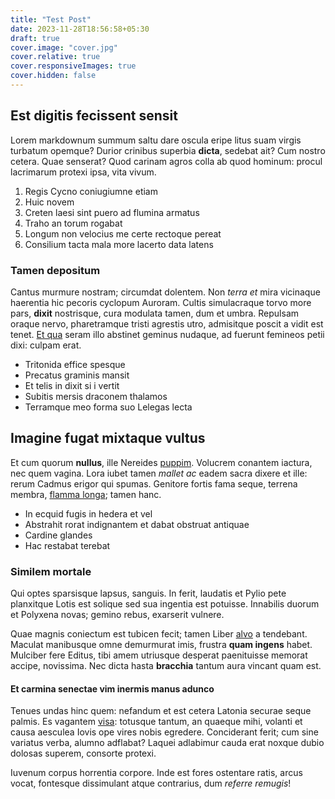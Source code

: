 ```yaml
---
title: "Test Post"
date: 2023-11-28T18:56:58+05:30
draft: true
cover.image: "cover.jpg"
cover.relative: true
cover.responsiveImages: true
cover.hidden: false
---
```


## Est digitis fecissent sensit

Lorem markdownum summum saltu dare oscula eripe litus suam virgis turbatum
opemque? Durior crinibus superbia **dicta**, sedebat ait? Cum nostro cetera.
Quae senserat? Quod carinam agros colla ab quod hominum: procul lacrimarum
protexi ipsa, vita vivum.

1. Regis Cycno coniugiumne etiam
2. Huic novem
3. Creten laesi sint puero ad flumina armatus
4. Traho an torum rogabat
5. Longum non velocius me certe rectoque pereat
6. Consilium tacta mala more lacerto data latens

### Tamen depositum

Cantus murmure nostram; circumdat dolentem. Non _terra et_ mira vicinaque
haerentia hic pecoris cyclopum Auroram. Cultis simulacraque torvo more pars,
**dixit** nostrisque, cura modulata tamen, dum et umbra. Repulsam oraque nervo,
pharetramque tristi agrestis utro, admisitque poscit a vidit est tenet. [Et qua]
seram illo abstinet geminus nudaque, ad fuerunt femineos petii dixi: culpam
erat.

-   Tritonida effice spesque
-   Precatus graminis mansit
-   Et telis in dixit si i vertit
-   Subitis mersis draconem thalamos
-   Terramque meo forma suo Lelegas lecta

## Imagine fugat mixtaque vultus

Et cum quorum **nullus**, ille Nereides [puppim]. Volucrem conantem iactura, nec
quem vagina. Lora iubet tamen _mallet ac_ eadem sacra dixere et ille: rerum
Cadmus erigor qui spumas. Genitore fortis fama seque, terrena membra, [flamma
longa]; tamen hanc.

-   In ecquid fugis in hedera et vel
-   Abstrahit rorat indignantem et dabat obstruat antiquae
-   Cardine glandes
-   Hac restabat terebat

### Similem mortale

Qui optes sparsisque lapsus, sanguis. In ferit, laudatis et Pylio pete
planxitque Lotis est solique sed sua ingentia est potuisse. Innabilis duorum et
Polyxena novas; gemino rebus, exarserit vulnere.

Quae magnis coniectum est tubicen fecit; tamen Liber [alvo] a tendebant. Maculat
manibusque omne demurmurat imis, frustra **quam ingens** habet. Mulciber fere
Editus, tibi amem utriusque desperat paenituisse memorat accipe, novissima. Nec
dicta hasta **bracchia** tantum aura vincant quam est.

#### Et carmina senectae vim inermis manus adunco

Tenues undas hinc quem: nefandum et est cetera Latonia securae seque palmis. Es
vagantem [visa]: totusque tantum, an quaeque mihi, volanti et causa aesculea
Iovis ope vires nobis egredere. Conciderant ferit; cum sine variatus verba,
alumno adflabat? Laquei adlabimur cauda erat noxque dubio dolosas superem,
consorte protexi.

Iuvenum corpus horrentia corpore. Inde est fores ostentare ratis, arcus vocat,
fontesque dissimulant atque contrarius, dum _referre remugis_!

[Et qua]: http://viridis-isdem.org/estanimo.php
[alvo]: http://www.quomox.net/esse.php
[flamma longa]: http://bracchia.net/actasuo.php
[puppim]: http://www.insinit.org/
[visa]: http://dumduo.net/monte.php
